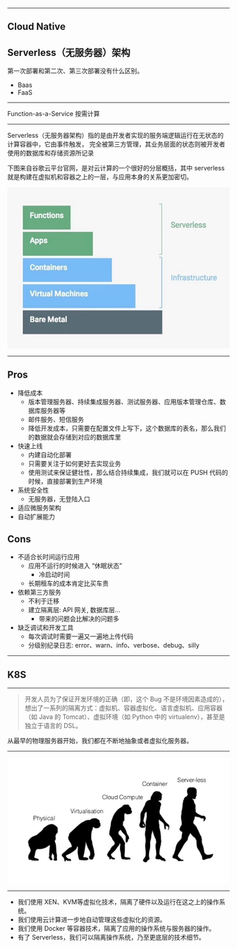 <!-- 
+ https://jimmysong.io/posts/what-is-serverless/
+ https://www.tarlogic.com/en/blog/how-kerberos-works/
+ https://github.com/serverless/serverless
+ https://www.phodal.com/blog/serverless-architecture-what-is-serverless-architecture/

serverless
+ http://dockone.io/article/1460
+ http://blog.ucloud.cn/archives/2476

+ https://jimmysong.io/kubernetes-handbook/cloud-native
+ http://www.servicemesher.com/istio-handbook/
+ https://jimmysong.io/istio-handbook/
+ http://www.servicemesher.com/awesome-servicemesh


k8s
+ http://docs.kubernetes.org.cn/
+ https://www.kubernetes.org.cn/doc-11
+ https://zhuanlan.zhihu.com/p/42507941
+ https://juejin.im/post/5c6657fdf265da2db3053dd9
+ https://blog.51cto.com/wzlinux/2321293
+ https://www.infoq.cn/article/get-along-well-with-kubernetes
+ https://tech.antfin.com/articles/224
+ https://www.cnblogs.com/along21/p/10297756.html


do this
+ https://jimmysong.io/posts/from-kubernetes-to-cloud-native/
    * https://jimmysong.io/posts/what-is-serverless/
    * https://jimmysong.io/posts/microservice-reading-notes/
    * https://jimmysong.io/posts/istio-11/
* https://jimmysong.io/posts/kubernetes-and-cloud-native-outlook-2019/
* https://jimmysong.io/posts/service-mesh-the-microservices-in-post-kubernetes-era/
* https://jimmysong.io/posts/istio-handbook-by-servicemesher/
* https://jimmysong.io/posts/istio-knowledge-map-and-handbook/
* https://www.cnblogs.com/163yun/p/8962278.html
* https://jimmysong.io/posts/istio-installation/
+ https://github.com/rootsongjc/
+ migrating-to-cloud-native-application-architectures
+ https://github.com/rootsongjc/cloud-native-sandbox
+ https://github.com/rootsongjc/kubernetes-vagrant-centos-cluster/blob/master/README-cn.md
+ https://jimmysong.io/posts/envoy-proxy-config-deep-dive/
    * https://jimmysong.io/posts/envoy-sidecar-injection-in-istio-service-mesh-deep-dive/
* https://jimmysong.io/posts/istio-service-and-traffic-model/

 -->

---

## Cloud Native


## Serverless（无服务器）架构

第一次部署和第二次、第三次部署没有什么区别。

+ Baas
+ FaaS

---

Function-as-a-Service 按需计算

---

Serverless（无服务器架构）指的是由开发者实现的服务端逻辑运行在无状态的计算容器中，它由事件触发， 完全被第三方管理，其业务层面的状态则被开发者使用的数据库和存储资源所记录

下图来自谷歌云平台官网，是对云计算的一个很好的分层概括，其中 serverless 就是构建在虚拟机和容器之上的一层，与应用本身的关系更加密切。

![google-cloud](/img/ops/google-cloud.jpg)


---
## Pros
+ 降低成本
    * 版本管理服务器、持续集成服务器、测试服务器、应用版本管理仓库、数据库服务器等
    * 邮件服务、短信服务
    * 降低开发成本，只需要在配置文件上写下，这个数据库的表名，那么我们的数据就会存储到对应的数据库里
+ 快速上线
    * 内建自动化部署
    * 只需要关注于如何更好去实现业务
    * 使用测试来保证健壮性，那么结合持续集成，我们就可以在 PUSH 代码的时候，直接部署到生产环境
+ 系统安全性
    * 无服务器，无登陆入口
+ 适应微服务架构
+ 自动扩展能力

## Cons
+ 不适合长时间运行应用
    * 应用不运行的时候进入 “休眠状态”
        - 冷启动时间
    * 长期租车的成本肯定比买车贵
+ 依赖第三方服务
    * 不利于迁移
    * 建立隔离层: API 网关, 数据库层...
        - 带来的问题会比解决的问题多
+ 缺乏调试和开发工具
    * 每次调试时需要一遍又一遍地上传代码
    * 分级别纪录日志: error、warn、info、verbose、debug、silly


---
## K8S


---

>开发人员为了保证开发环境的正确（即，这个 Bug 不是环境因素造成的），想出了一系列的隔离方式：虚拟机、容器虚拟化、语言虚拟机、应用容器（如 Java 的 Tomcat）、虚拟环境（如 Python 中的 virtualenv），甚至是独立于语言的 DSL。


从最早的物理服务器开始，我们都在不断地抽象或者虚拟化服务器。

---

![虚拟化](/img/ops/server-growth.jpg)

---

+ 我们使用 XEN、KVM等虚拟化技术，隔离了硬件以及运行在这之上的操作系统。
+ 我们使用云计算进一步地自动管理这些虚拟化的资源。
+ 我们使用 Docker 等容器技术，隔离了应用的操作系统与服务器的操作。
+ 有了 Serverless，我们可以隔离操作系统，乃至更底层的技术细节。

